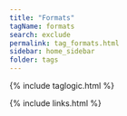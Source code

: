 ```yaml
---
title: "Formats"
tagName: formats
search: exclude
permalink: tag_formats.html
sidebar: home_sidebar
folder: tags
---
```

{% include taglogic.html %}

{% include links.html %}
